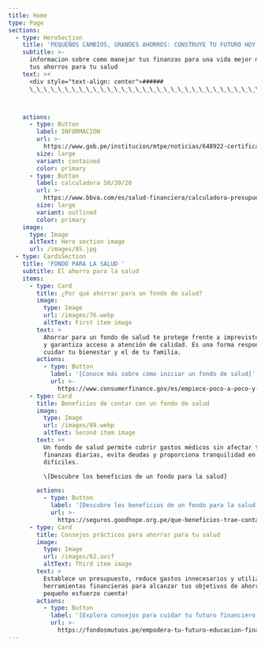 ```yaml
---
title: Home
type: Page
sections:
  - type: HeroSection
    title: 'PEQUEÑOS CAMBIOS, GRANDES AHORROS: CONSTRUYE TU FUTURO HOY!'
    subtitle: >-
      informacion sobre como manejar tus finanzas para una vida mejor manejando
      tus ahorros para tu salud 
    text: >+
      <div style="text-align: center">######
      \_\_\_\_\_\_\_\_\_\_\_\_\_\_\_\_\_\_\_\_\_\_\_\_\_\_\_\_\_\_\_\_\_\_\_\_\_\_\_\_\_\_\_\_\_\_\_\_\_\_\_\_\_\_\_\_\_\_\_\_\_\_\_\_\_\_\_\_\_\_\_\_\_\_\_\_\_\_\_\_\_\_\_\_\_\_\_\_\_\_\_\_\_\_\_\_\_\_\_</div>



    actions:
      - type: Button
        label: INFORMACION
        url: >-
          https://www.gob.pe/institucion/mtpe/noticias/648922-certificado-unico-laboral-del-mtpe-permitiria-un-ahorro-de-s-300-millones-a-los-ciudadanos
        size: large
        variant: contained
        color: primary
      - type: Button
        label: calculadora 50/30/20
        url: >-
          https://www.bbva.com/es/salud-financiera/calculadora-presupuesto-ahorro-mensual-50-30-20/
        size: large
        variant: outlined
        color: primary
    image:
      type: Image
      altText: Hero section image
      url: /images/85.jpg
  - type: CardsSection
    title: 'FONDO PARA LA SALUD '
    subtitle: El ahorro para la salud
    items:
      - type: Card
        title: ¿Por qué ahorrar para un fondo de salud?
        image:
          type: Image
          url: /images/76.webp
          altText: First item image
        text: >
          Ahorrar para un fondo de salud te protege frente a imprevistos médicos
          y garantiza acceso a atención de calidad. Es una forma responsable de
          cuidar tu bienestar y el de tu familia.
        actions:
          - type: Button
            label: '[Conoce más sobre cómo iniciar un fondo de salud]'
            url: >-
              https://www.consumerfinance.gov/es/empiece-poco-a-poco-y-ahorre/guia-para-hacer-un-fondo-de-emergencia/
      - type: Card
        title: Beneficios de contar con un fondo de salud
        image:
          type: Image
          url: /images/89.webp
          altText: Second item image
        text: >+
          Un fondo de salud permite cubrir gastos médicos sin afectar tus
          finanzas diarias, evita deudas y proporciona tranquilidad en momentos
          difíciles.

          \[Descubre los beneficios de un fondo para la salud]

        actions:
          - type: Button
            label: '[Descubre los beneficios de un fondo para la salud]'
            url: >-
              https://seguros.goodhope.org.pe/que-beneficios-trae-contar-con-un-seguro-de-salud/
      - type: Card
        title: Consejos prácticos para ahorrar para tu salud
        image:
          type: Image
          url: /images/62.avif
          altText: Third item image
        text: >
          Establece un presupuesto, reduce gastos innecesarios y utiliza
          herramientas financieras para alcanzar tus objetivos de ahorro. ¡Cada
          pequeño esfuerzo cuenta!
        actions:
          - type: Button
            label: '[Explora consejos para cuidar tu futuro financiero]'
            url: >-
              https://fondosmutuos.pe/empodera-tu-futuro-educacion-financiera-esencial-para-jovenes/
---
```

